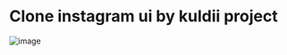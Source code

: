 # Clone instagram ui by kuldii project

![image](https://user-images.githubusercontent.com/56964592/200865005-a4e22f9b-06de-4535-9a64-c8d120c19c32.png)

